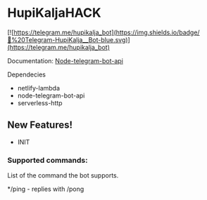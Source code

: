 # HupiKaljaHACK

[![https://telegram.me/hupikalja_bot](https://img.shields.io/badge/💬%20Telegram-HupiKalja__Bot-blue.svg)](https://telegram.me/hupikalja_bot)

Documentation: [Node-telegram-bot-api]

[Node-telegram-bot-api]: <https://github.com/yagop/node-telegram-bot-api/blob/master/doc/usage.md>

Dependecies
  - netlify-lambda
  - node-telegram-bot-api
  - serverless-http

## New Features!

  - INIT




### Supported commands:

List of the command the bot supports.

*/ping - replies with /pong


